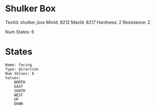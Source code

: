 # Shulker Box
TextId: shulker_box
MinId: 8212
MaxId: 8217
Hardness: 2
Resistance: 2

Num States: 6
# States
```
Name: facing
Type: direction
Num Values: 6
Values:
    NORTH
    EAST
    SOUTH
    WEST
    UP
    DOWN
```